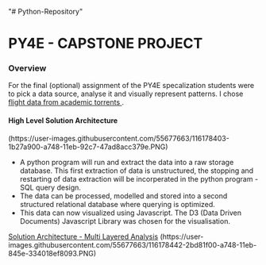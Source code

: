 "# Python-Repository" 

<h1>PY4E - CAPSTONE PROJECT</h1>

<h3>Overview</h3>
For the final (optional) assignment of the PY4E specalization students were to pick a data source, analyse it and visually represent patterns. I chose <a href = https://academictorrents.com/details/a2ccf94bbb4af222bf8e69dad60a68a29f310d9a> flight data from academic torrents </a>. 

<h4>High Level Solution Architecture</h4>
(https://user-images.githubusercontent.com/55677663/116178403-1b27a900-a748-11eb-92c7-47ad8acc379e.PNG)

<ul>
  <li> A python program will run and extract the data into a raw storage database. This first extraction of data is unstructured, the stopping and restarting of data extraction will be incorperated in the python program - SQL query design. </li>
  <li> The data can be processed, modelled and stored into a second structured relational database where querying is optimized. </li>
  <li>This data can now visualized using Javascript. The D3 (Data Driven Documents) Javascript Library was chosen for the visualisation. </li>
 </ul>
 <u>Solution Architecture - Multi Layered Analysis</u>
(https://user-images.githubusercontent.com/55677663/116178442-2bd81f00-a748-11eb-845e-334018ef8093.PNG)
